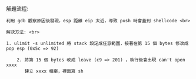 解題流程: <br>

    利用 gdb 觀察原因後發現，esp 距離 eip 太近，導致 push 時會蓋到 shellcode <br>
    
    解決方法: <br>

	1. ulimit -s unlimited 將 stack 設定成任意範圍，接著在第 15 個 bytes 修改成 pop esp (0x5c => 92)

        2. 將第 15 個 bytes 改成 leave (c9 => 201) ，執行後會出現 can't open xxxx
           建立 xxxx 檔案，裡面寫 sh
